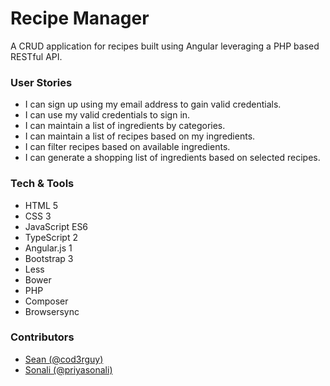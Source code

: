 # Recipe Manager

A CRUD application for recipes built using Angular leveraging a PHP based RESTful API.

### User Stories

- I can sign up using my email address to gain valid credentials.
- I can use my valid credentials to sign in.
- I can maintain a list of ingredients by categories.
- I can maintain a list of recipes based on my ingredients.
- I can filter recipes based on available ingredients.
- I can generate a shopping list of ingredients based on selected recipes.

### Tech & Tools

- HTML 5
- CSS 3
- JavaScript ES6
- TypeScript 2
- Angular.js 1
- Bootstrap 3
- Less
- Bower
- PHP
- Composer
- Browsersync

### Contributors

- [Sean (@cod3rguy)](http://cod3rguy.tech)
- [Sonali (@priyasonali)](http://sonalipriya.com)

